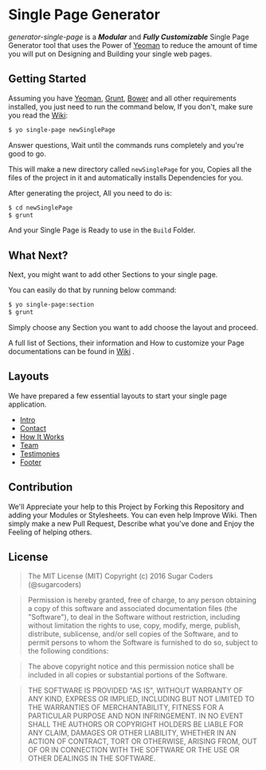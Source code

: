 # Single Page Generator

*generator-single-page* is a **_Modular_** and **_Fully Customizable_** Single Page Generator tool that uses the Power of [Yeoman](http://yeoman.io/) to reduce the amount of time you will put on Designing and Building your single web pages.

## Getting Started
Assuming you have [Yeoman](http://yeoman.io/), [Grunt](http://gruntjs.com/), [Bower](http://bower.io) and all other requirements installed, you just need to run the command below, If you don't, make sure you read the [Wiki](wiki):

```sh
$ yo single-page newSinglePage
```
Answer questions, Wait until the commands runs completely and you're good to go.

This will make a new directory called ` newSinglePage ` for you, Copies all the files of the project in it and automatically installs Dependencies for you.

After generating the project, All you need to do is:

```sh
$ cd newSinglePage
$ grunt
```
And your Single Page is Ready to use in the `Build` Folder.

## What Next?
Next, you might want to add other Sections to your single page.

You can easily do that by running below command:

```sh
$ yo single-page:section
$ grunt
```

Simply choose any Section you want to add choose the layout and proceed.

A full list of Sections, their information and How to customize your Page documentations can be found in [Wiki](wiki) .

## Layouts
We have prepared a few essential layouts to start your single page application.

* [Intro](https://github.com/sugarcoders/generator-single-page-intro)
* [Contact](https://github.com/sugarcoders/generator-single-page-contact)
* [How It Works](https://github.com/sugarcoders/generator-single-page-howitworks)
* [Team](https://github.com/sugarcoders/generator-single-page-team)
* [Testimonies](https://github.com/sugarcoders/generator-single-page-testimonies)
* [Footer](https://github.com/sugarcoders/generator-single-page-footer)

## Contribution
We'll Appreciate your help to this Project by Forking this Repository and adding your Modules or Stylesheets. You can even help Improve Wiki. Then simply make a new Pull Request, Describe what you've done and Enjoy the Feeling of helping others.

## License
> The MIT License (MIT)
Copyright (c) 2016 Sugar Coders (@sugarcoders)

> Permission is hereby granted, free of charge, to any person obtaining a copy of this software and associated documentation files (the "Software"), to deal in the Software without restriction, including without limitation the rights to use, copy, modify, merge, publish, distribute, sublicense, and/or sell copies of the Software, and to permit persons to whom the Software is furnished to do so, subject to the following conditions:

> The above copyright notice and this permission notice shall be included in all copies or substantial portions of the Software.

> THE SOFTWARE IS PROVIDED "AS IS", WITHOUT WARRANTY OF ANY KIND, EXPRESS OR IMPLIED, INCLUDING BUT NOT LIMITED TO THE WARRANTIES OF MERCHANTABILITY, FITNESS FOR A PARTICULAR PURPOSE AND NON INFRINGEMENT. IN NO EVENT SHALL THE AUTHORS OR COPYRIGHT HOLDERS BE LIABLE FOR ANY CLAIM, DAMAGES OR OTHER LIABILITY, WHETHER IN AN ACTION OF CONTRACT, TORT OR OTHERWISE, ARISING FROM, OUT OF OR IN CONNECTION WITH THE SOFTWARE OR THE USE OR OTHER DEALINGS IN THE SOFTWARE.
